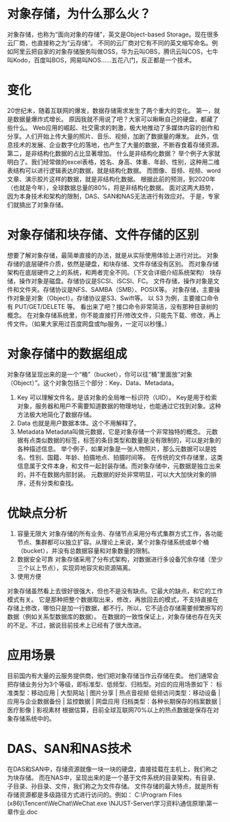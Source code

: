 # 对象存储，为什么那么火？
对象存储，也称为“面向对象的存储”，英文是Object-based Storage。现在很多云厂商，也直接称之为“云存储”。
不同的云厂商对它有不同的英文缩写命名。例如阿里云把自家的对象存储服务叫做OSS，华为云叫OBS，腾讯云叫COS，七牛叫Kodo，百度叫BOS，网易叫NOS……五花八门，反正都是一个技术。

# 变化
20世纪末，随着互联网的爆发，数据存储需求发生了两个重大的变化。
第一，就是数据量爆炸式增长。
原因我就不用说了吧？大家可以瞅瞅自己的硬盘，都藏了些什么。
Web应用的崛起、社交需求的刺激，极大地推动了多媒体内容的创作和分享。人们开始上传大量的照片、音乐、视频，加剧了数据量的爆发。
此外，信息技术的发展、企业数字化的落地，也产生了大量的数据，不断吞食着存储资源。
第二，是非结构化数据的占比显著增加。
什么是非结构化数据？
举个例子大家就明白了。我们经常做的excel表格，姓名、身高、体重、年龄、性别，这种用二维表结构可以进行逻辑表达的数据，就是结构化数据。
而图像、音频、视频、word文章、演示胶片这样的数据，就是非结构化数据。
根据此前的预测，到2020年（也就是今年），全球数据总量的80%，将是非结构化数据。
面对这两大趋势，因为本身技术和架构的限制，DAS、SAN和NAS无法进行有效应对。
于是，专家们就搞出了对象存储。

# 对象存储和块存储、文件存储的区别
想要了解对象存储，最简单直接的办法，就是从实际使用体验上进行对比。
对象存储的底层硬件介质，依然是硬盘，和块存储、文件存储没有区别。
而对象存储架构在底层硬件之上的系统，和两者完全不同。（下文会详细介绍系统架构）
块存储，操作对象是磁盘。存储协议是SCSI、iSCSI、FC。
文件存储，操作对象是文件和文件夹。存储协议是NFS、SAMBA（SMB）、POSIX等。
对象存储，主要操作对象是对象（Object）。存储协议是S3、Swift等。
以 S3 为例，主要接口命令有 PUT/GET/DELETE 等。
看出来了吧？接口命令非常简洁，没有那种目录树的概念。
在对象存储系统里，你不能直接打开/修改文件，只能先下载、修改，再上传文件。（如果大家用过百度网盘或ftp服务，一定可以秒懂。）

# 对象存储中的数据组成
对象存储呈现出来的是一个“桶”（bucket），你可以往“桶”里面放“对象（Object）”。这个对象包括三个部分：Key、Data、Metadata。
1. Key
可以理解文件名，是该对象的全局唯一标识符（UID）。
Key是用于检索对象，服务器和用户不需要知道数据的物理地址，也能通过它找到对象。这种方法极大地简化了数据存储。
2. Data
也就是用户数据本体。这个不用解释了。
3. Metadata
Metadata叫做元数据，它是对象存储一个非常独特的概念。
元数据有点类似数据的标签，标签的条目类型和数量是没有限制的，可以是对象的各种描述信息。
举个例子，如果对象是一张人物照片，那么元数据可以是姓名、性别、国籍、年龄、拍摄地点、拍摄时间等。
在传统的文件存储里，这类信息属于文件本身，和文件一起封装存储。而对象存储中，元数据是独立出来的，并不在数据内部封装。
元数据的好处非常明显，可以大大加快对象的排序，还有分类和查找。


# 优缺点分析
1. 容量无限大
对象存储的所有业务、存储节点采用分布式集群方式工作，各功能节点、集群都可以独立扩容。从理论上来说，某个对象存储系统或单个桶（bucket），并没有总数据容量和对象数量的限制。
2. 数据安全可靠
对象存储采用了分布式架构，对数据进行多设备冗余存储（至少三个以上节点），实现异地容灾和资源隔离。
3. 使用方便

对象存储虽然看上去很好很强大，但也不是没有缺点。它最大的缺点，和它的工作模式有关。
它是那种把整个数据取出来，修改，再放回去的模式，不支持直接在存储上修改，哪怕只是加一行数据，都不行。所以，它不适合存储需要频繁擦写的数据（例如关系型数据库的数据）。
在数据的一致性保证上，对象存储也存在先天的不足。不过，据说目前技术上已经有了很大改进。


# 应用场景
目前国内有大量的云服务提供商，他们把对象存储当作云存储在卖。
他们通常会把存储业务分为3个等级，即标准型、低频型、归档型。对应的应用场景如下：
标准类型：移动应用 | 大型网站 | 图片分享 | 热点音视频
低频访问类型：移动设备 | 应用与企业数据备份 | 监控数据 | 网盘应用
归档类型：各种长期保存的档案数据 | 医疗影像 | 影视素材
根据估算，目前全球互联网70%以上的热点数据是保存在对象存储系统中的。



# DAS、SAN和NAS技术
在DAS和SAN中，存储资源就像一块一块的硬盘，直接挂载在主机上，我们称之为块存储。
而在NAS中，呈现出来的是一个基于文件系统的目录架构，有目录、子目录、孙目录、文件，我们称之为文件存储。
文件存储的最大特点，就是所有存储资源都是多级路径方式进行访问的。例如：
C:\Program Files (x86)\Tencent\WeChat\WeChat.exe
\\NJUST-Server\学习资料\通信原理\第一章作业.doc